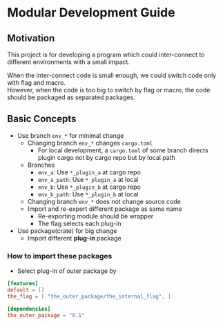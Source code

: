 Modular Development Guide
====

## Motivation

This project is for developing a program which could inter-connect to different environments with a small impact.

When the inter-connect code is small enough, we could switch code only with flag and macro.  
However, when the code is too big to switch by flag or macro, the code should be packaged as separated packages.

## Basic Concepts

* Use branch `env_*` for minimal change
  * Changing branch `env_*` changes `cargo.toml`
    * For local development, a `cargo.toml` of some branch directs plugin cargo not by cargo repo but by local path
  * Branches
    * `env_a`: Use `*_plugin_a` at cargo repo
    * `env_a_path`: Use `*_plugin_a` at local
    * `env_b`: Use `*_plugin_b` at cargo repo
    * `env_b_path`: Use `*_plugin_b` at local
  * Changing branch `env_*` does not change source code
  * Import and re-export different package as same name
    * Re-exporting module should be wrapper
    * The flag selects each plug-in
* Use package(crate) for big change
  * Import different **plug-in** package

### How to import these packages

* Select plug-in of outer package by
```toml
[features]
default = []
the_flag = [ "the_outer_package/the_internal_flag", ]

[dependencies]
the_outer_package = "0.1"
```
